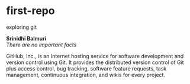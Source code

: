 # first-repo
exploring git

**Srinidhi Balmuri** <br>
*There are no important facts*

GitHub, Inc., is an Internet hosting service for software development and version control using Git. It provides the distributed version control of Git plus access control, bug tracking, software feature requests, task management, continuous integration, and wikis for every project.